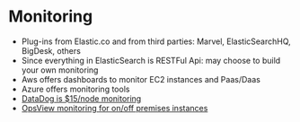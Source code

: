 # Monitoring #

* Plug-ins from Elastic.co and from third parties: Marvel, ElasticSearchHQ, BigDesk, others 
* Since everything in ElasticSearch is RESTFul Api: may choose to build your own monitoring
* Aws offers dashboards to monitor EC2 instances and Paas/Daas
* Azure offers monitoring tools
* <a href="https://www.datadoghq.com/pricing/" target="_blank">DataDog is $15/node monitoring</a>
* <a href="https://www.opsview.com/opspack-marketplace/application-elasticsearch" target="_blank">OpsView monitoring for on/off premises instances</a>
